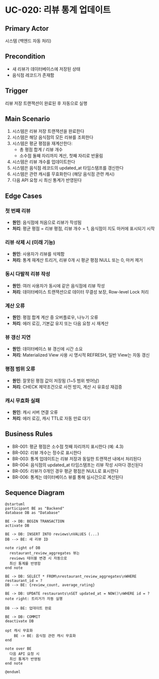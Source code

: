 # UC-020: 리뷰 통계 업데이트

## Primary Actor
시스템 (백엔드 자동 처리)

## Precondition
- 새 리뷰가 데이터베이스에 저장된 상태
- 음식점 레코드가 존재함

## Trigger
리뷰 저장 트랜잭션이 완료된 후 자동으로 실행

## Main Scenario

1. 시스템은 리뷰 저장 트랜잭션을 완료한다
2. 시스템은 해당 음식점의 모든 리뷰를 조회한다
3. 시스템은 평균 평점을 재계산한다:
   - 총 평점 합계 / 리뷰 개수
   - 소수점 둘째 자리까지 계산, 첫째 자리로 반올림
4. 시스템은 리뷰 개수를 업데이트한다
5. 시스템은 음식점 레코드의 updated_at 타임스탬프를 갱신한다
6. 시스템은 관련 캐시를 무효화한다 (해당 음식점 관련 캐시)
7. 다음 API 요청 시 최신 통계가 반영된다

## Edge Cases

### 첫 번째 리뷰
- **원인**: 음식점에 처음으로 리뷰가 작성됨
- **처리**: 평균 평점 = 리뷰 평점, 리뷰 개수 = 1, 음식점이 지도 마커에 표시되기 시작

### 리뷰 삭제 시 (미래 기능)
- **원인**: 사용자가 리뷰를 삭제함
- **처리**: 통계 재계산 트리거, 리뷰 0개 시 평균 평점 NULL 또는 0, 마커 제거

### 동시 다발적 리뷰 작성
- **원인**: 여러 사용자가 동시에 같은 음식점에 리뷰 작성
- **처리**: 데이터베이스 트랜잭션으로 데이터 무결성 보장, Row-level Lock 처리

### 계산 오류
- **원인**: 평점 합계 계산 중 오버플로우, 나누기 오류
- **처리**: 에러 로깅, 기본값 유지 또는 다음 요청 시 재계산

### 뷰 갱신 지연
- **원인**: 데이터베이스 뷰 갱신에 시간 소요
- **처리**: Materialized View 사용 시 명시적 REFRESH, 일반 View는 자동 갱신

### 평점 범위 오류
- **원인**: 잘못된 평점 값이 저장됨 (1~5 범위 벗어남)
- **처리**: CHECK 제약조건으로 사전 방지, 계산 시 유효성 재검증

### 캐시 무효화 실패
- **원인**: 캐시 서버 연결 오류
- **처리**: 에러 로깅, 캐시 TTL로 자동 만료 대기

## Business Rules

- BR-001: 평균 평점은 소수점 첫째 자리까지 표시한다 (예: 4.3)
- BR-002: 리뷰 개수는 정수로 표시한다
- BR-003: 통계 업데이트는 리뷰 저장과 동일한 트랜잭션 내에서 처리된다
- BR-004: 음식점의 updated_at 타임스탬프는 리뷰 작성 시마다 갱신된다
- BR-005: 리뷰가 0개인 경우 평균 평점은 NULL로 표시한다
- BR-006: 통계는 데이터베이스 뷰를 통해 실시간으로 계산된다

## Sequence Diagram

```plantuml
@startuml
participant BE as "Backend"
database DB as "Database"

BE -> DB: BEGIN TRANSACTION
activate DB

BE -> DB: INSERT INTO reviews\nVALUES (...)
DB --> BE: 새 리뷰 ID

note right of DB
  restaurant_review_aggregates 뷰는
  reviews 테이블 변경 시 자동으로
  최신 통계를 반영함
end note

BE -> DB: SELECT * FROM\nrestaurant_review_aggregates\nWHERE restaurant_id = ?
DB --> BE: {review_count, average_rating}

BE -> DB: UPDATE restaurants\nSET updated_at = NOW()\nWHERE id = ?
note right: 트리거가 자동 실행

DB --> BE: 업데이트 완료

BE -> DB: COMMIT
deactivate DB

opt 캐시 무효화
    BE -> BE: 음식점 관련 캐시 무효화
end

note over BE
  다음 API 요청 시
  최신 통계가 반영됨
end note

@enduml
```

